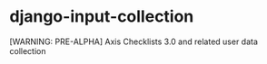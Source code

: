 # django-input-collection
[WARNING: PRE-ALPHA] Axis Checklists 3.0 and related user data collection
